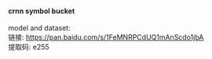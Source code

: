 #### crnn symbol bucket 
model and dataset:     
链接: https://pan.baidu.com/s/1FeMNRPCdUQ1mAnScdo1jbA      
提取码: e255     
